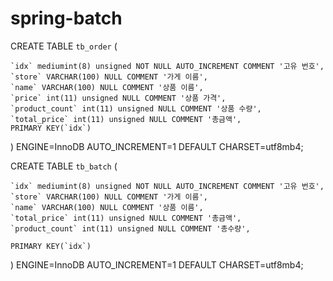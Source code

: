 # spring-batch

CREATE TABLE `tb_order` (

	`idx` mediumint(8) unsigned NOT NULL AUTO_INCREMENT COMMENT '고유 번호',
	`store` VARCHAR(100) NULL COMMENT '가게 이름',
	`name` VARCHAR(100) NULL COMMENT '상품 이름',
	`price` int(11) unsigned NULL COMMENT '상품 가격',
	`product_count` int(11) unsigned NULL COMMENT '상품 수량',
	`total_price` int(11) unsigned NULL COMMENT '총금액',
	PRIMARY KEY(`idx`)
) ENGINE=InnoDB AUTO_INCREMENT=1 DEFAULT CHARSET=utf8mb4;

CREATE TABLE `tb_batch` (

	`idx` mediumint(8) unsigned NOT NULL AUTO_INCREMENT COMMENT '고유 번호',
	`store` VARCHAR(100) NULL COMMENT '가게 이름',
	`name` VARCHAR(100) NULL COMMENT '상품 이름',
	`total_price` int(11) unsigned NULL COMMENT '총금액',
	`product_count` int(11) unsigned NULL COMMENT '총수량',
	
	PRIMARY KEY(`idx`)
) ENGINE=InnoDB AUTO_INCREMENT=1 DEFAULT CHARSET=utf8mb4;

